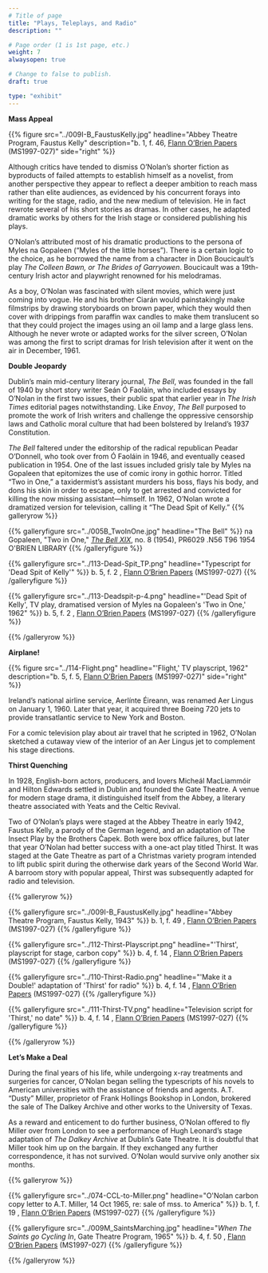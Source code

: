 ```yaml
---
# Title of page
title: "Plays, Teleplays, and Radio"
description: ""

# Page order (1 is 1st page, etc.)
weight: 7
alwaysopen: true

# Change to false to publish.
draft: true

type: "exhibit"
---
```

**Mass Appeal**

{{% figure src="../009I-B_FaustusKelly.jpg"
           headline="Abbey Theatre Program, Faustus Kelly"
           description="b. 1, f. 46, [Flann O’Brien Papers](https://bc-primo.hosted.exlibrisgroup.com/primo-explore/fulldisplay?docid=ALMA-BC21332671220001021&context=L&vid=bclib_new&search_scope=bcl&tab=bcl_only&lang=en_US) (MS1997-027)"
           side="right" %}}

Although critics have tended to dismiss O’Nolan’s shorter fiction as byproducts of failed attempts to establish himself as a novelist, from another perspective they appear to reflect a deeper ambition to reach mass rather than elite audiences, as evidenced by his concurrent forays into writing for the stage, radio, and the new medium of television. He in fact rewrote several of his short stories as dramas. In other cases, he adapted dramatic works by others for the Irish stage or considered publishing his plays.

O’Nolan’s attributed most of his dramatic productions to the persona of Myles na Gopaleen (“Myles of the little horses”). There is a certain logic to the choice, as he borrowed the name from a character in Dion Boucicault’s play *The Colleen Bawn, or The Brides of Garryowen*. Boucicault was a 19th-century Irish actor and playwright renowned for his melodramas.

As a boy, O’Nolan was fascinated with silent movies, which were just coming into vogue. He and his brother Ciarán would painstakingly make filmstrips by drawing storyboards on brown paper, which they would then cover with drippings from paraffin wax candles to make them translucent so that they could project the images using an oil lamp and a large glass lens. Although he never wrote or adapted works for the silver screen, O’Nolan was among the first to script dramas for Irish television after it went on the air in December, 1961.

**Double Jeopardy**

Dublin’s main mid-century literary journal, *The Bell*, was founded in the fall of 1940 by short story writer Seán Ó Faoláin, who included essays by O’Nolan in the first two issues, their public spat that earlier year in *The Irish Times* editorial pages notwithstanding. Like *Envoy*, *The Bell* purposed to promote the work of Irish writers and challenge the oppressive censorship laws and Catholic moral culture that had been bolstered by Ireland’s 1937 Constitution.

*The Bell* faltered under the editorship of the radical republican Peadar O’Donnell, who took over from Ó Faoláin in 1946, and eventually ceased publication in 1954. One of the last issues included grisly tale by Myles na Gopaleen that epitomizes the use of comic irony in gothic horror. Titled “Two in One,” a taxidermist’s assistant murders his boss, flays his body, and dons his skin in order to escape, only to get arrested and convicted for killing the now missing assistant—himself. In 1962, O’Nolan wrote a dramatized version for television, calling it “The Dead Spit of Kelly.”
{{% galleryrow %}}

{{% galleryfigure src="../005B_TwoInOne.jpg" headline="The Bell" %}}
na Gopaleen, "Two in One," [*The Bell XIX*](https://bc-primo.hosted.exlibrisgroup.com/primo-explore/fulldisplay?docid=ALMA-BC21347983050001021&context=L&vid=bclib_new&search_scope=bcl&tab=bcl_only&lang=en_US), no. 8 (1954), PR6029 .N56 T96 1954 O'BRIEN LIBRARY
{{% /galleryfigure %}}

{{% galleryfigure src="../113-Dead-Spit_TP.png" headline="Typescript for 'Dead Spit of Kelly'" %}}
b. 5, f. 2 , [Flann O’Brien Papers](https://bc-primo.hosted.exlibrisgroup.com/primo-explore/fulldisplay?docid=ALMA-BC21332671220001021&context=L&vid=bclib_new&search_scope=bcl&tab=bcl_only&lang=en_US) (MS1997-027)
{{% /galleryfigure %}}

{{% galleryfigure src="../113-Deadspit-p-4.png" headline="'Dead Spit of Kelly', TV play, dramatised version of Myles na Gopaleen's 'Two in One,' 1962" %}}
b. 5, f. 2 , [Flann O’Brien Papers](https://bc-primo.hosted.exlibrisgroup.com/primo-explore/fulldisplay?docid=ALMA-BC21332671220001021&context=L&vid=bclib_new&search_scope=bcl&tab=bcl_only&lang=en_US) (MS1997-027)
{{% /galleryfigure %}}

{{% /galleryrow %}}

**Airplane!**

{{% figure src="../114-Flight.png"
           headline="'Flight,' TV playscript, 1962"
           description="b. 5, f. 5, [Flann O’Brien Papers](https://bc-primo.hosted.exlibrisgroup.com/primo-explore/fulldisplay?docid=ALMA-BC21332671220001021&context=L&vid=bclib_new&search_scope=bcl&tab=bcl_only&lang=en_US) (MS1997-027)"
           side="right" %}}

Ireland’s national airline service, Aerlínte Éireann, was renamed Aer Lingus on January 1, 1960. Later that year, it acquired three Boeing 720 jets to provide transatlantic service to New York and Boston.

For a comic television play about air travel that he scripted in 1962, O’Nolan sketched a cutaway view of the interior of an Aer Lingus jet to complement his stage directions.

**Thirst Quenching**

In 1928, English-born actors, producers, and lovers Micheál MacLiammóir and Hilton Edwards settled in Dublin and founded the Gate Theatre. A venue for modern stage drama, it distinguished itself from the Abbey, a literary theatre associated with Yeats and the Celtic Revival.

Two of O’Nolan’s plays were staged at the Abbey Theatre in early 1942, Faustus Kelly, a parody of the German legend, and an adaptation of The Insect Play by the Brothers Čapek. Both were box office failures, but later that year O’Nolan had better success with a one-act play titled Thirst. It was staged at the Gate Theatre as part of a Christmas variety program intended to lift public spirit during the otherwise dark years of the Second World War. A barroom story with popular appeal, Thirst was subsequently adapted for radio and television.

{{% galleryrow %}}

{{% galleryfigure src="../009I-B_FaustusKelly.jpg" headline="Abbey Theatre Program, Faustus Kelly, 1943" %}}
b. 1, f. 49 , [Flann O’Brien Papers](https://bc-primo.hosted.exlibrisgroup.com/primo-explore/fulldisplay?docid=ALMA-BC21332671220001021&context=L&vid=bclib_new&search_scope=bcl&tab=bcl_only&lang=en_US) (MS1997-027)
{{% /galleryfigure %}}

{{% galleryfigure src="../112-Thirst-Playscript.png" headline="'Thirst', playscript for stage, carbon copy" %}}
b. 4, f. 14 , [Flann O’Brien Papers](https://bc-primo.hosted.exlibrisgroup.com/primo-explore/fulldisplay?docid=ALMA-BC21332671220001021&context=L&vid=bclib_new&search_scope=bcl&tab=bcl_only&lang=en_US) (MS1997-027)
{{% /galleryfigure %}}

{{% galleryfigure src="../110-Thirst-Radio.png" headline="'Make it a Double!' adaptation of 'Thirst' for radio" %}}
b. 4, f. 14 , [Flann O’Brien Papers](https://bc-primo.hosted.exlibrisgroup.com/primo-explore/fulldisplay?docid=ALMA-BC21332671220001021&context=L&vid=bclib_new&search_scope=bcl&tab=bcl_only&lang=en_US) (MS1997-027)
{{% /galleryfigure %}}

{{% galleryfigure src="../111-Thirst-TV.png" headline="Television script for 'Thirst,' no date" %}}
b. 4, f. 14 , [Flann O’Brien Papers](https://bc-primo.hosted.exlibrisgroup.com/primo-explore/fulldisplay?docid=ALMA-BC21332671220001021&context=L&vid=bclib_new&search_scope=bcl&tab=bcl_only&lang=en_US) (MS1997-027)
{{% /galleryfigure %}}

{{% /galleryrow %}}

**Let’s Make a Deal**

During the final years of his life, while undergoing x-ray treatments and surgeries for cancer, O’Nolan began selling the typescripts of his novels to American universities with the assistance of friends and agents. A.T. “Dusty” Miller, proprietor of Frank Hollings Bookshop in London, brokered the sale of The Dalkey Archive and other works to the University of Texas.

As a reward and enticement to do further business, O’Nolan offered to fly Miller over from London to see a performance of Hugh Leonard’s stage adaptation of *The Dalkey Archive* at Dublin’s Gate Theatre. It is doubtful that Miller took him up on the bargain. If they exchanged any further correspondence, it has not survived. O’Nolan would survive only another six months.

{{% galleryrow %}}

{{% galleryfigure src="../074-CCL-to-Miller.png" headline="O'Nolan carbon copy letter to A.T. Miller, 14 Oct 1965, re: sale of mss. to America" %}}
b. 1, f. 19 , [Flann O’Brien Papers](https://bc-primo.hosted.exlibrisgroup.com/primo-explore/fulldisplay?docid=ALMA-BC21332671220001021&context=L&vid=bclib_new&search_scope=bcl&tab=bcl_only&lang=en_US) (MS1997-027)
{{% /galleryfigure %}}

{{% galleryfigure src="../009M_SaintsMarching.jpg" headline="*When The Saints go Cycling In*, Gate Theatre Program, 1965" %}}
b. 4, f. 50 , [Flann O’Brien Papers](https://bc-primo.hosted.exlibrisgroup.com/primo-explore/fulldisplay?docid=ALMA-BC21332671220001021&context=L&vid=bclib_new&search_scope=bcl&tab=bcl_only&lang=en_US) (MS1997-027)
{{% /galleryfigure %}}

{{% /galleryrow %}}
